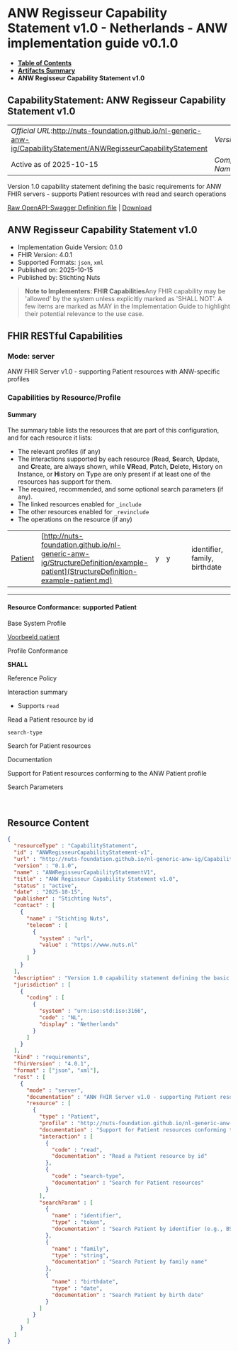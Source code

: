 # ANW Regisseur Capability Statement v1.0 - Netherlands - ANW implementation guide v0.1.0

* [**Table of Contents**](toc.md)
* [**Artifacts Summary**](artifacts.md)
* **ANW Regisseur Capability Statement v1.0**

## CapabilityStatement: ANW Regisseur Capability Statement v1.0 

| | |
| :--- | :--- |
| *Official URL*:http://nuts-foundation.github.io/nl-generic-anw-ig/CapabilityStatement/ANWRegisseurCapabilityStatement | *Version*:0.1.0 |
| Active as of 2025-10-15 | *Computable Name*:ANWRegisseurCapabilityStatementV1 |

 
Version 1.0 capability statement defining the basic requirements for ANW FHIR servers - supports Patient resources with read and search operations 

 [Raw OpenAPI-Swagger Definition file](ANWRegisseurCapabilityStatement-v1.openapi.json) | [Download](ANWRegisseurCapabilityStatement-v1.openapi.json) 

## ANW Regisseur Capability Statement v1.0

* Implementation Guide Version: 0.1.0 
* FHIR Version: 4.0.1 
* Supported Formats: `json`, `xml`
* Published on: 2025-10-15 
* Published by: Stichting Nuts 

> **Note to Implementers: FHIR Capabilities**Any FHIR capability may be 'allowed' by the system unless explicitly marked as 'SHALL NOT'. A few items are marked as MAY in the Implementation Guide to highlight their potential relevance to the use case.

## FHIR RESTful Capabilities

### Mode: server

ANW FHIR Server v1.0 - supporting Patient resources with ANW-specific profiles

### Capabilities by Resource/Profile

#### Summary

The summary table lists the resources that are part of this configuration, and for each resource it lists:

* The relevant profiles (if any)
* The interactions supported by each resource (**R**ead, **S**earch, **U**pdate, and **C**reate, are always shown, while **VR**ead, **P**atch, **D**elete, **H**istory on **I**nstance, or **H**istory on **T**ype are only present if at least one of the resources has support for them.
* The required, recommended, and some optional search parameters (if any).
* The linked resources enabled for `_include`
* The other resources enabled for `_revinclude`
* The operations on the resource (if any)

| | | | | | | | | | |
| :--- | :--- | :--- | :--- | :--- | :--- | :--- | :--- | :--- | :--- |
| [Patient](#Patient1-1) | [http://nuts-foundation.github.io/nl-generic-anw-ig/StructureDefinition/example-patient](StructureDefinition-example-patient.md) | y | y |  |  | identifier, family, birthdate |  |  |  |

-------

#### Resource Conformance: supported Patient

Base System Profile

[Voorbeeld patient](StructureDefinition-example-patient.md)

Profile Conformance

**SHALL**

Reference Policy

Interaction summary

* Supports 
`read`

Read a Patient resource by id

`search-type`

Search for Patient resources


Documentation
> 

Support for Patient resources conforming to the ANW Patient profile


Search Parameters


 



## Resource Content

```json
{
  "resourceType" : "CapabilityStatement",
  "id" : "ANWRegisseurCapabilityStatement-v1",
  "url" : "http://nuts-foundation.github.io/nl-generic-anw-ig/CapabilityStatement/ANWRegisseurCapabilityStatement",
  "version" : "0.1.0",
  "name" : "ANWRegisseurCapabilityStatementV1",
  "title" : "ANW Regisseur Capability Statement v1.0",
  "status" : "active",
  "date" : "2025-10-15",
  "publisher" : "Stichting Nuts",
  "contact" : [
    {
      "name" : "Stichting Nuts",
      "telecom" : [
        {
          "system" : "url",
          "value" : "https://www.nuts.nl"
        }
      ]
    }
  ],
  "description" : "Version 1.0 capability statement defining the basic requirements for ANW FHIR servers - supports Patient resources with read and search operations",
  "jurisdiction" : [
    {
      "coding" : [
        {
          "system" : "urn:iso:std:iso:3166",
          "code" : "NL",
          "display" : "Netherlands"
        }
      ]
    }
  ],
  "kind" : "requirements",
  "fhirVersion" : "4.0.1",
  "format" : ["json", "xml"],
  "rest" : [
    {
      "mode" : "server",
      "documentation" : "ANW FHIR Server v1.0 - supporting Patient resources with ANW-specific profiles",
      "resource" : [
        {
          "type" : "Patient",
          "profile" : "http://nuts-foundation.github.io/nl-generic-anw-ig/StructureDefinition/example-patient",
          "documentation" : "Support for Patient resources conforming to the ANW Patient profile",
          "interaction" : [
            {
              "code" : "read",
              "documentation" : "Read a Patient resource by id"
            },
            {
              "code" : "search-type",
              "documentation" : "Search for Patient resources"
            }
          ],
          "searchParam" : [
            {
              "name" : "identifier",
              "type" : "token",
              "documentation" : "Search Patient by identifier (e.g., BSN)"
            },
            {
              "name" : "family",
              "type" : "string",
              "documentation" : "Search Patient by family name"
            },
            {
              "name" : "birthdate",
              "type" : "date",
              "documentation" : "Search Patient by birth date"
            }
          ]
        }
      ]
    }
  ]
}

```
